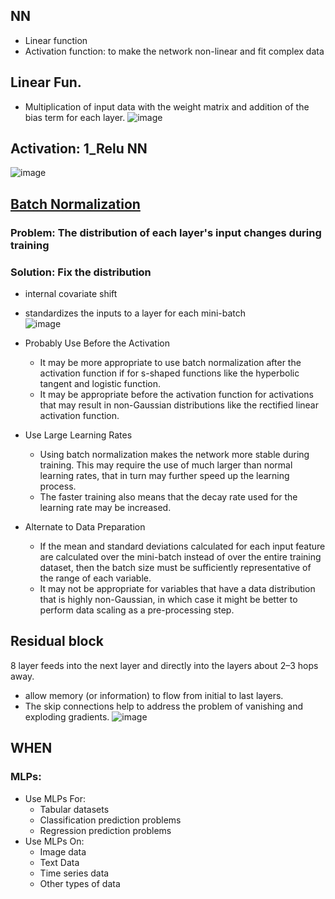 ## NN
* Linear function
* Activation function: to make the network non-linear and fit complex data

## Linear Fun.
* Multiplication of input data with the weight matrix and addition of the bias term for each layer.
![image](https://user-images.githubusercontent.com/46463022/144874276-bf7d66f9-58de-489e-bcd4-398c9c53183a.png)

## Activation: 1_Relu NN
![image](https://user-images.githubusercontent.com/46463022/144874444-85fc50f5-3b26-4f19-8e60-efaf8a736084.png)

## [Batch Normalization](https://www.youtube.com/watch?v=sdXfAY_VD58)
### Problem: The distribution of each layer's input changes during training
### Solution: Fix the distribution
*  internal covariate shift
*  standardizes the inputs to a layer for each mini-batch  
![image](https://user-images.githubusercontent.com/46463022/144901870-56f293e1-778c-4e29-849c-0a4704f870e2.png)

* Probably Use Before the Activation
  * It may be more appropriate to use batch normalization after the activation function if for s-shaped functions like the hyperbolic tangent and logistic function.
  * It may be appropriate before the activation function for activations that may result in non-Gaussian distributions like the rectified linear activation function.

* Use Large Learning Rates
  * Using batch normalization makes the network more stable during training. This may require the use of much larger than normal learning rates, that in turn may further speed up the learning process.
  * The faster training also means that the decay rate used for the learning rate may be increased.

* Alternate to Data Preparation
  * If the mean and standard deviations calculated for each input feature are calculated over the mini-batch instead of over the entire training dataset, then the batch size must be sufficiently representative of the range of each variable.
  * It may not be appropriate for variables that have a data distribution that is highly non-Gaussian, in which case it might be better to perform data scaling as a pre-processing step.

## Residual block
8 layer feeds into the next layer and directly into the layers about 2–3 hops away. 
*  allow memory (or information) to flow from initial to last layers.
*  The skip connections help to address the problem of vanishing and exploding gradients.
![image](https://user-images.githubusercontent.com/46463022/144903171-bc1d67a2-a5c1-44f2-bfc7-e2ab23b42aaa.png)

## WHEN

### MLPs:
* Use MLPs For:
  * Tabular datasets
  * Classification prediction problems
  * Regression prediction problems
* Use MLPs On:
  * Image data
  * Text Data
  * Time series data
  * Other types of data



